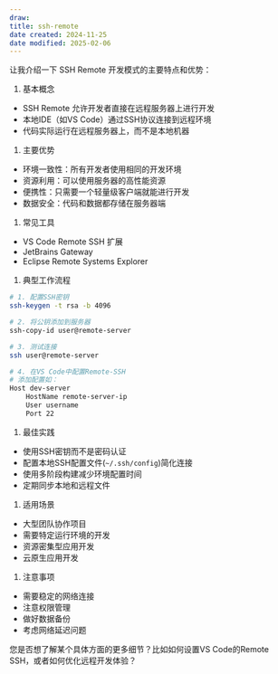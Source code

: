 ```yaml
---
draw:
title: ssh-remote
date created: 2024-11-25
date modified: 2025-02-06
---
```


让我介绍一下 SSH Remote 开发模式的主要特点和优势：

1. 基本概念
- SSH Remote 允许开发者直接在远程服务器上进行开发
- 本地IDE（如VS Code）通过SSH协议连接到远程环境
- 代码实际运行在远程服务器上，而不是本地机器

1. 主要优势
- 环境一致性：所有开发者使用相同的开发环境
- 资源利用：可以使用服务器的高性能资源
- 便携性：只需要一个轻量级客户端就能进行开发
- 数据安全：代码和数据都存储在服务器端

1. 常见工具
- VS Code Remote SSH 扩展
- JetBrains Gateway
- Eclipse Remote Systems Explorer

1. 典型工作流程

```bash
# 1. 配置SSH密钥
ssh-keygen -t rsa -b 4096

# 2. 将公钥添加到服务器
ssh-copy-id user@remote-server

# 3. 测试连接
ssh user@remote-server

# 4. 在VS Code中配置Remote-SSH
# 添加配置如：
Host dev-server
    HostName remote-server-ip
    User username
    Port 22
```

1. 最佳实践
- 使用SSH密钥而不是密码认证
- 配置本地SSH配置文件(`~/.ssh/config`)简化连接
- 使用多阶段构建减少环境配置时间
- 定期同步本地和远程文件

1. 适用场景
- 大型团队协作项目
- 需要特定运行环境的开发
- 资源密集型应用开发
- 云原生应用开发

1. 注意事项
- 需要稳定的网络连接
- 注意权限管理
- 做好数据备份
- 考虑网络延迟问题

您是否想了解某个具体方面的更多细节？比如如何设置VS Code的Remote SSH，或者如何优化远程开发体验？
